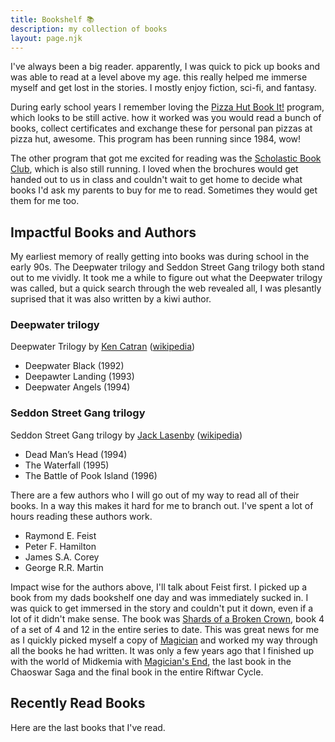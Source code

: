 ```yaml
---
title: Bookshelf 📚
description: my collection of books
layout: page.njk
---
```


I've always been a big reader. apparently, I was quick to pick up books and was able to read at a level above my age. this really helped me immerse myself and get lost in the stories. I mostly enjoy fiction, sci-fi, and fantasy.

During early school years I remember loving the [Pizza Hut Book It!](https://www.bookitprogram.com/) program, which looks to be still active. how it worked was you would read a bunch of books, collect certificates and exchange these for personal pan pizzas at pizza hut, awesome. This program has been running since 1984, wow!

The other program that got me excited for reading was the [Scholastic Book Club](https://www.scholastic.co.nz/schools/book-club/), which is also still running. I loved when the brochures would get handed out to us in class and couldn't wait to get home to decide what books I'd ask my parents to buy for me to read. Sometimes they would get them for me too.

## Impactful Books and Authors

My earliest memory of really getting into books was during school in the early 90s. The Deepwater trilogy and Seddon Street Gang trilogy both stand out to me vividly. It took me a while to figure out what the Deepwater trilogy was called, but a quick search through the web revealed all, I was plesantly suprised that it was also written by a kiwi author.

### Deepwater trilogy
Deepwater Trilogy by [Ken Catran](https://www.read-nz.org/writer/catran-ken/) ([wikipedia](https://en.wikipedia.org/wiki/Deepwater_trilogy))
- Deepwater Black (1992)
- Deepawter Landing (1993)
- Deepwater Angels (1994)

### Seddon Street Gang trilogy
Seddon Street Gang trilogy by [Jack Lasenby](https://www.read-nz.org/writer/lasenby-jack/) ([wikipedia](https://en.wikipedia.org/wiki/Jack_Lasenby))
- Dead Man’s Head (1994)
- The Waterfall (1995)
- The Battle of Pook Island (1996)

There are a few authors who I will go out of my way to read all of their books. In a way this makes it hard for me to branch out. I've spent a lot of hours reading these authors work.

- Raymond E. Feist
- Peter F. Hamilton
- James S.A. Corey
- George R.R. Martin

Impact wise for the authors above, I'll talk about Feist first. I picked up a book from my dads bookshelf one day and was immediately sucked in. I was quick to get immersed in the story and couldn't put it down, even if a lot of it didn't make sense. The book was [Shards of a Broken Crown](https://en.wikipedia.org/wiki/Shards_of_a_Broken_Crown), book 4 of a set of 4 and 12 in the entire series to date. This was great news for me as I quickly picked myself a copy of [Magician](https://en.wikipedia.org/wiki/Magician_(Feist_novel)) and worked my way through all the books he had written. It was only a few years ago that I finished up with the world of Midkemia with [Magician's End](https://en.wikipedia.org/wiki/Magician%27s_End), the last book in the Chaoswar Saga and the final book in the entire Riftwar Cycle.

## Recently Read Books

Here are the last books that I've read.